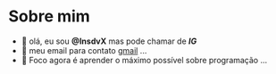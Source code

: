 # Sobre mim

- 👋 olá, eu sou **@InsdvX** mas pode chamar de ***IG***
- 👀 meu email para contato [gmail](igor.grein@escola.pr.gov.br) ...
- 🌱 Foco agora é aprender o máximo possível sobre programação ...


<!---
InsdvX/InsdvX is a ✨ special ✨ repository because its `README.md` (this file) appears on your GitHub profile.
You can click the Preview link to take a look at your changes.
--->
